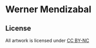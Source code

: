Werner Mendizabal
=================

License
-------

All artwork is licensed under [CC BY-NC](cc-by-nc.md)
